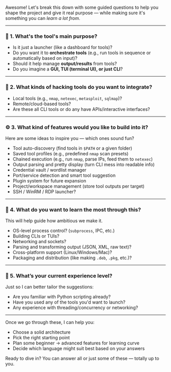 Awesome! Let's break this down with some guided questions to help you shape the project and give it real purpose — while making sure it's something you can *learn a lot from*.

---

### 🧭 1. **What's the tool's main purpose?**
- Is it just a launcher (like a dashboard for tools)?
- Do you want it to **orchestrate tools** (e.g., run tools in sequence or automatically based on input)?
- Should it help manage **output/results** from tools?
- Do you imagine a **GUI, TUI (terminal UI), or just CLI**?

---

### 🧰 2. **What kinds of hacking tools do you want to integrate?**
- Local tools (e.g., `nmap`, `netexec`, `metasploit`, `sqlmap`)?
- Remote/cloud-based tools?
- Are these all CLI tools or do any have APIs/interactive interfaces?

---

### ⚙️ 3. **What kind of features would you like to build into it?**
Here are some ideas to inspire you — which ones sound fun?

- Tool auto-discovery (find tools in `$PATH` or a given folder)
- Saved tool profiles (e.g., predefined `nmap` scan presets)
- Chained execution (e.g., run `nmap`, parse IPs, feed them to `netexec`)
- Output parsing and pretty display (turn CLI mess into readable info)
- Credential vault / wordlist manager
- Port/service detection and smart tool suggestion
- Plugin system for future expansion
- Project/workspace management (store tool outputs per target)
- SSH / WinRM / RDP launcher?

---

### 🧠 4. **What do you want to learn the most through this?**
This will help guide how ambitious we make it.

- OS-level process control? (`subprocess`, IPC, etc.)
- Building CLIs or TUIs?
- Networking and sockets?
- Parsing and transforming output (JSON, XML, raw text)?
- Cross-platform support (Linux/Windows/Mac)?
- Packaging and distribution (like making `.deb`, `.pkg`, etc.)?

---

### 🧪 5. **What’s your current experience level?**
Just so I can better tailor the suggestions:
- Are you familiar with Python scripting already?
- Have you used any of the tools you'd want to launch?
- Any experience with threading/concurrency or networking?

---

Once we go through these, I can help you:
- Choose a solid architecture
- Pick the right starting point
- Plan some beginner → advanced features for learning curve
- Decide which language might suit best based on your answers

Ready to dive in? You can answer all or just some of these — totally up to you.